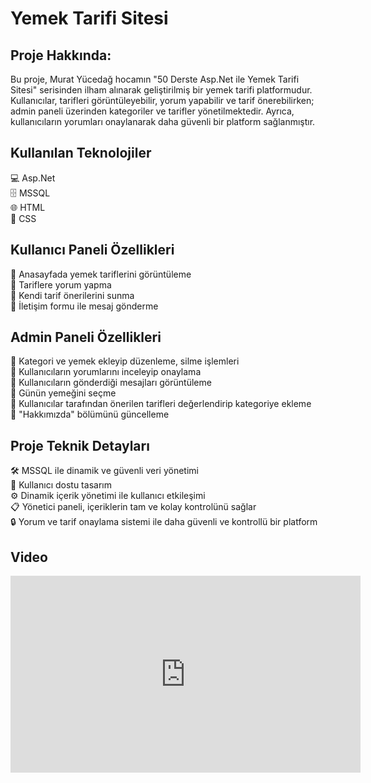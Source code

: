 # Yemek Tarifi Sitesi

## Proje Hakkında:

Bu proje, Murat Yücedağ hocamın "50 Derste Asp.Net ile Yemek Tarifi Sitesi" serisinden ilham alınarak geliştirilmiş bir yemek tarifi platformudur. Kullanıcılar, tarifleri görüntüleyebilir, yorum yapabilir ve tarif önerebilirken; admin paneli üzerinden kategoriler ve tarifler yönetilmektedir. Ayrıca, kullanıcıların yorumları onaylanarak daha güvenli bir platform sağlanmıştır.

## Kullanılan Teknolojiler
💻 Asp.Net  
🗄️ MSSQL  
🌐 HTML  
🎨 CSS  

## Kullanıcı Paneli Özellikleri
🔸 Anasayfada yemek tariflerini görüntüleme  
🔸 Tariflere yorum yapma  
🔸 Kendi tarif önerilerini sunma  
🔸 İletişim formu ile mesaj gönderme  

## Admin Paneli Özellikleri
🔹 Kategori ve yemek ekleyip düzenleme, silme işlemleri  
🔹 Kullanıcıların yorumlarını inceleyip onaylama  
🔹 Kullanıcıların gönderdiği mesajları görüntüleme  
🔹 Günün yemeğini seçme  
🔹 Kullanıcılar tarafından önerilen tarifleri değerlendirip kategoriye ekleme  
🔹 "Hakkımızda" bölümünü güncelleme  

## Proje Teknik Detayları
🛠️ MSSQL ile dinamik ve güvenli veri yönetimi  
📱 Kullanıcı dostu tasarım  
⚙️ Dinamik içerik yönetimi ile kullanıcı etkileşimi  
📋 Yönetici paneli, içeriklerin tam ve kolay kontrolünü sağlar  
🔒 Yorum ve tarif onaylama sistemi ile daha güvenli ve kontrollü bir platform  

## Video
<iframe width="560" height="315" src="https://www.youtube.com/embed/AcAqGzqjLJw" frameborder="0" allowfullscreen></iframe>
